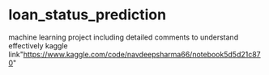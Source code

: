 # loan_status_prediction
machine learning project including detailed comments to understand effectively
kaggle link"https://www.kaggle.com/code/navdeepsharma66/notebook5d5d21c870"
